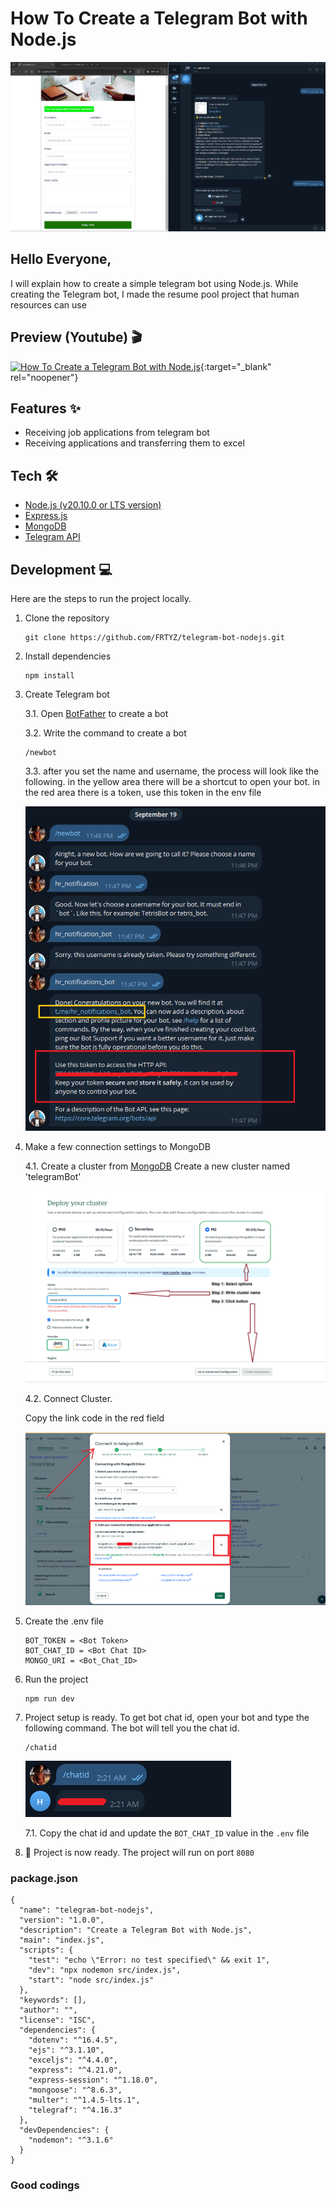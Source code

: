 # How To Create a Telegram Bot with Node.js

![alt text](https://raw.githubusercontent.com/FRTYZ/telegram-bot-nodejs/main/preview-image.png)


## Hello Everyone,

I will explain how to create a simple telegram bot using Node.js. While creating the Telegram bot, I made the resume pool project that human resources can use

## Preview (Youtube) 🎬

[![How To Create a Telegram Bot with Node.js](https://img.youtube.com/vi/6lunP5kC2Qk/maxresdefault.jpg)](https://www.youtube.com/watch?v=6lunP5kC2Qk){:target="_blank" rel="noopener"}

## Features ✨
- Receiving job applications from telegram bot
- Receiving applications and transferring them to excel

## Tech 🛠

- [Node.js (v20.10.0 or LTS version) ](https://nodejs.org/en)
- [Express.js](https://expressjs.com/)
- [MongoDB](https://www.mongodb.com/)
- [Telegram API](https://core.telegram.org/bots/api)


## Development 💻

Here are the steps to run the project locally.

1. Clone the repository

    ```
    git clone https://github.com/FRTYZ/telegram-bot-nodejs.git
    ```

2. Install dependencies

    ```
    npm install
    ```

3. Create Telegram bot

    3.1. Open [BotFather](https://t.me/BotFather) to create a bot

    3.2. Write the command to create a bot

    ```
    /newbot
    ```

    3.3. after you set the name and username, the process will look like the following. in the yellow area there will be a shortcut to open your bot. in the red area there is a token, use this token in the env file

    ![alt text](https://raw.githubusercontent.com/FRTYZ/telegram-bot-nodejs/main/public/images/create-bot.png)

4. Make a few connection settings to MongoDB

    4.1. Create a cluster from [MongoDB](https://cloud.mongodb.com/) Create a new cluster named 'telegramBot'

    ![alt text](https://raw.githubusercontent.com/FRTYZ/telegram-bot-nodejs/main/public/images/create-cluster.png)

    4.2. Connect Cluster. 

    Copy the link code in the red field

    ![alt text](https://raw.githubusercontent.com/FRTYZ/telegram-bot-nodejs/main/public/images/connect-cluster.png)

5. Create the .env file

    ```
    BOT_TOKEN = <Bot Token>
    BOT_CHAT_ID = <Bot Chat ID>
    MONGO_URI = <Bot_Chat_ID>
    ```  

6. Run the project

    ```
    npm run dev
    ```

7. Project setup is ready. To get bot chat id, open your bot and type the following command. The bot will tell you the chat id.

    ```
    /chatid
    ```

    ![alt text](https://raw.githubusercontent.com/FRTYZ/telegram-bot-nodejs/main/public/images/get-chat-id.png)

    7.1. Copy the chat id and update the `BOT_CHAT_ID` value in the `.env` file

8. 🎉 Project is now ready. The project will run on port `8080`

### package.json
```
{
  "name": "telegram-bot-nodejs",
  "version": "1.0.0",
  "description": "Create a Telegram Bot with Node.js",
  "main": "index.js",
  "scripts": {
    "test": "echo \"Error: no test specified\" && exit 1",
    "dev": "npx nodemon src/index.js",
    "start": "node src/index.js"
  },
  "keywords": [],
  "author": "",
  "license": "ISC",
  "dependencies": {
    "dotenv": "^16.4.5",
    "ejs": "^3.1.10",
    "exceljs": "^4.4.0",
    "express": "^4.21.0",
    "express-session": "^1.18.0",
    "mongoose": "^8.6.3",
    "multer": "^1.4.5-lts.1",
    "telegraf": "^4.16.3"
  },
  "devDependencies": {
    "nodemon": "^3.1.6"
  }
}
```

### Good codings
